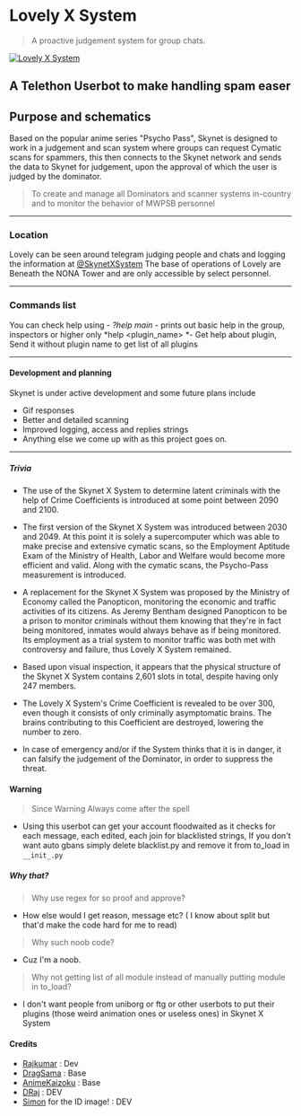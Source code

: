 



# Lovely X System
> A proactive judgement system for group chats.

[![Lovely X System](https://telegra.ph/file/303337207e89fc3b42b9c.jpg "Lovely X System")](https://github.com/Hodacka/Lovely-System "Lovely X System")

## A Telethon Userbot to make handling spam easer

## Purpose and schematics

Based on the popular anime series "Psycho Pass", Skynet is designed to work in a judgement and scan system where groups can request Cymatic scans for spammers, this then connects to the Skynet network and sends the data to Skynet for judgement, upon the approval of which the user is judged by the dominator.

> To create and manage all Dominators and scanner systems in-country and to monitor the behavior of MWPSB personnel

------------

### Location

Lovely can be seen around telegram judging people and chats and logging the information at [@SkynetXSystem](http://t.me/LovelyXSystem_Scanner "@LovelyXSystem")
The base of operations of Lovely are Beneath the NONA Tower and are only accessible by select personnel.

------------

### Commands list
You can check help using -
    *?help main* - prints out basic help in the group, inspectors or higher only
    *help <plugin_name> *- Get help about plugin, Send it without plugin name to get list of all plugins

------------

#### Development and planning

Skynet is under active development and some future plans include
- Gif responses
- Better and detailed scanning
- Improved logging, access and replies strings
- Anything else we come up with as this project goes on.

------------

##### Trivia
- The use of the Skynet X System to determine latent criminals with the help of Crime Coefficients is introduced at some point between 2090 and 2100.
- The first version of the Skynet X System was introduced between 2030 and 2049. At this point it is solely a supercomputer which was able to make precise and extensive cymatic scans, so the Employment Aptitude Exam of the Ministry of Health, Labor and Welfare would become more efficient and valid. Along with the cymatic scans, the Psycho-Pass measurement is introduced.

- A replacement for the Skynet X System was proposed by the Ministry of Economy called the Panopticon, monitoring the economic and traffic activities of its citizens. As Jeremy Bentham designed Panopticon to be a prison to monitor criminals without them knowing that they're in fact being monitored, inmates would always behave as if being monitored. Its employment as a trial system to monitor traffic was both met with controversy and failure, thus Lovely X System remained.

- Based upon visual inspection, it appears that the physical structure of the Skynet X System contains 2,601 slots in total, despite having only 247 members.

- The Lovely X System's Crime Coefficient is revealed to be over 300, even though it consists of only criminally asymptomatic brains. The brains contributing to this Coefficient are destroyed, lowering the number to zero.

- In case of emergency and/or if the System thinks that it is in danger, it can falsify the judgement of the Dominator, in order to suppress the threat.

#### Warning
> Since Warning Always come after the spell
- Using this userbot can get your account floodwaited as it checks for each message, each edited, each join for blacklisted strings, If you don't want auto gbans simply delete blacklist.py and remove it from to_load in `__init_.py`

##### Why that?

>Why use regex for so proof and approve?
- How else would I get reason, message etc? ( I know about split but that'd make the code hard for me to read)

>Why such noob code?
- Cuz I'm a noob.

>Why not getting list of all module instead of manually putting module in to_load?
- I don't want people from uniborg or ftg or other userbots to put their plugins (those weird animation ones or useless ones) in Skynet X System

#### Credits

- [Rajkumar](https://github.com/Awesome-RJ/Skynet-System) : Dev
- [DragSama](https://github.com/sitischu) : Base
- [AnimeKaizoku](https://github.com/AnimeKaizoku) : Base
- [DRaj](https://github.com/draj48) : DEV
- [Simon](https://github.com/sitischu) for the ID image! : DEV
